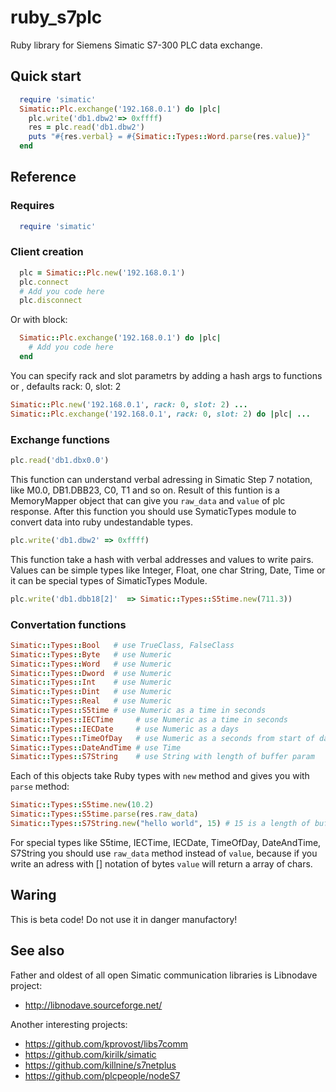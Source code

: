 # ruby_s7plc
Ruby library for Siemens Simatic S7-300 PLC data exchange.

## Quick start
```ruby
  require 'simatic'
  Simatic::Plc.exchange('192.168.0.1') do |plc|
    plc.write('db1.dbw2'=> 0xffff)
    res = plc.read('db1.dbw2')
    puts "#{res.verbal} = #{Simatic::Types::Word.parse(res.value)}"
  end
```

## Reference
### Requires
```ruby
  require 'simatic'
```

### Client creation
```ruby
  plc = Simatic::Plc.new('192.168.0.1')
  plc.connect
  # Add you code here
  plc.disconnect
```

Or with block:
```ruby
  Simatic::Plc.exchange('192.168.0.1') do |plc|
    # Add you code here
  end
```

You can specify rack and slot parametrs by adding a hash args to functions <new> or <exchange>, defaults rack: 0, slot: 2
```ruby
Simatic::Plc.new('192.168.0.1', rack: 0, slot: 2) ...
Simatic::Plc.exchange('192.168.0.1', rack: 0, slot: 2) do |plc| ...
```

### Exchange functions
```ruby
plc.read('db1.dbx0.0')
```
This function can understand verbal adressing in Simatic Step 7 notation, like M0.0, DB1.DBB23, C0, T1 and so on.
Result of this funtion is a MemoryMapper object that can give you ```raw_data``` and ```value``` of plc response.
After this function you should use SymaticTypes module to convert data into ruby undestandable types.
```ruby
plc.write('db1.dbw2' => 0xffff)
```
This function take a hash with verbal addresses and values to write pairs. Values can be simple types like Integer, Float, one char String, Date, Time or it can be special types of SimaticTypes Module.
```ruby
plc.write('db1.dbb18[2]'  => Simatic::Types::S5time.new(711.3))
```

### Convertation functions
```ruby
Simatic::Types::Bool   # use TrueClass, FalseClass
Simatic::Types::Byte   # use Numeric
Simatic::Types::Word   # use Numeric
Simatic::Types::Dword  # use Numeric
Simatic::Types::Int    # use Numeric
Simatic::Types::Dint   # use Numeric
Simatic::Types::Real   # use Numeric
Simatic::Types::S5time # use Numeric as a time in seconds
Simatic::Types::IECTime     # use Numeric as a time in seconds
Simatic::Types::IECDate     # use Numeric as a days
Simatic::Types::TimeOfDay   # use Numeric as a seconds from start of day 0:00 a.m.
Simatic::Types::DateAndTime # use Time
Simatic::Types::S7String    # use String with length of buffer param
```
Each of this objects take Ruby types with ```new``` method and gives you with ```parse``` method:
```ruby
Simatic::Types::S5time.new(10.2)
Simatic::Types::S5time.parse(res.raw_data)
Simatic::Types::S7String.new("hello world", 15) # 15 is a length of buffer (address for this string to read or write must be [17])
```
For special types like S5time, IECTime, IECDate, TimeOfDay, DateAndTime, S7String you should use ```raw_data``` method instead of `value`, because if you write an adress with [] notation of bytes ```value``` will return a array of chars.

## Waring
This is beta code! Do not use it in danger manufactory!

## See also
Father and oldest of all open Simatic communication libraries is Libnodave project:
  * http://libnodave.sourceforge.net/

Another interesting projects:
  * https://github.com/kprovost/libs7comm
  * https://github.com/kirilk/simatic
  * https://github.com/killnine/s7netplus
  * https://github.com/plcpeople/nodeS7
